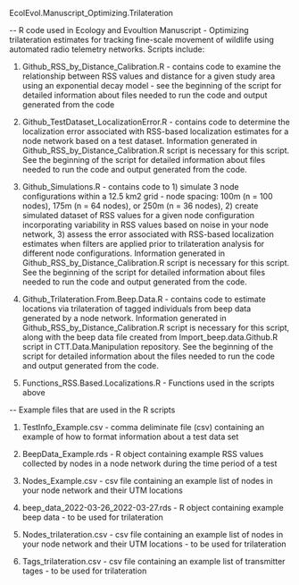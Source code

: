 EcolEvol.Manuscript_Optimizing.Trilateration

-- R code used in Ecology and Evoultion Manuscript - Optimizing trilateration estimates for tracking fine-scale movement of wildlife using automated radio telemetry networks. Scripts include:

1. Github_RSS_by_Distance_Calibration.R - contains code to examine the relationship between RSS values and distance for a given study area using an exponential decay model - see the beginning of the script for detailed information about files needed to run the code and output generated from the code

2. Github_TestDataset_LocalizationError.R - contains code to determine the localization error associated with RSS-based localization estimates for a node network based on a test dataset. Information generated in Github_RSS_by_Distance_Calibration.R script is necessary for this script. See the beginning of the script for detailed information about files needed to run the code and output generated from the code.

3. Github_Simulations.R - contains code to 1) simulate 3 node configurations within a 12.5 km2 grid - node spacing: 100m (n = 100 nodes), 175m (n = 64 nodes), or 250m (n = 36 nodes), 2) create simulated dataset of RSS values for a given node configuration incorporating variability in RSS values based on noise in your node network, 3) assess the error associated with RSS-based localization estimates when filters are applied prior to trilateration analysis for different node configurations. Information generated in Github_RSS_by_Distance_Calibration.R script is necessary for this script. See the beginning of the script for detailed information about files needed to run the code and output generated from the code.

4. Github_Trilateration.From.Beep.Data.R - contains code to estimate locations via trilateration of tagged individuals from beep data generated by a node network. Information generated in Github_RSS_by_Distance_Calibration.R script is necessary for this script, along with the beep data file created from Import_beep.data.Github.R script in CTT.Data.Manipulation repository. See the beginning of the script for detailed information about the files needed to run the code and output generated from the code.

5. Functions_RSS.Based.Localizations.R - Functions used in the scripts above 


-- Example files that are used in the R scripts 

1. TestInfo_Example.csv - comma deliminate file (csv) containing an example of how to format information about a test data set

2. BeepData_Example.rds - R object containing example RSS values collected by nodes in a node network during the time period of a test

3. Nodes_Example.csv - csv file containing an example list of nodes in your node network and their UTM locations

4. beep_data_2022-03-26_2022-03-27.rds - R object containing example beep data - to be used for trilateration

5. Nodes_trilateration.csv - csv file containing an example list of nodes in your node network and their UTM locations - to be used for trilateration

6. Tags_trilateration.csv - csv file containing an example list of transmitter tages - to be used for trilateration

